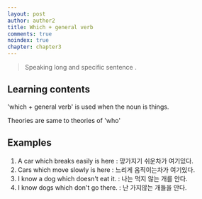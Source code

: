 ```yaml
---
layout: post
author: author2
title: Which + general verb
comments: true
noindex: true
chapter: chapter3
---
```

>Speaking long and specific sentence .

## Learning contents

'which + general verb' is used when the noun is things.

Theories are same to theories of 'who' 

## Examples

1. A car which breaks easily is here
: 망가지기 쉬운차가 여기있다.
2. Cars which move slowly is here
: 느리게 움직이는차가 여기있다.
3. I know a dog which doesn't eat it.
: 나는 먹지 않는 개를 안다.
4. I know dogs which don't go there.
: 난 가지않는 개들을 안다.
